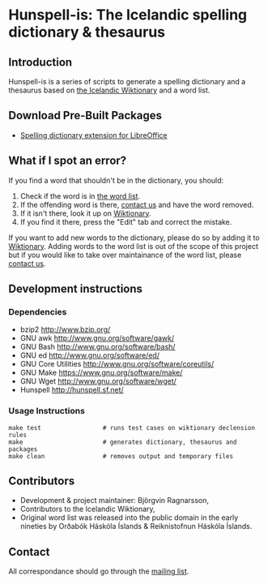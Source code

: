 Hunspell-is: The Icelandic spelling dictionary & thesaurus
==========================================================


Introduction
------------

Hunspell-is is a series of scripts to generate a spelling dictionary and a
thesaurus based on [the Icelandic Wiktionary](http://is.wiktionary.org) and a
word list.


Download Pre-Built Packages
---------------------------

*  [Spelling dictionary extension for LibreOffice](http://extensions.libreoffice.org/extension-center/hunspell-is-the-icelandic-spelling-dictionary-project)


What if I spot an error?
------------------------

If you find a word that shouldn't be in the dictionary, you should:

1.  Check if the word is in [the word list](https://raw.github.com/nifgraup/hunspell-is/master/langs/is/wordlist).
2.  If the offending word is there, [contact us](#contact) and have the word
removed.
3.  If it isn't there, look it up on [Wiktionary](http://is.wiktionary.org).
4.  If you find it there, press the "Edit" tab and correct the mistake.

If you want to add new words to the dictionary, please do so by adding it to
[Wiktionary](http://is.wiktionary.org). Adding words to the word list is out of
the scope of this project but if you would like to take over maintainance of
the word list, please [contact us](#contact).


Development instructions
------------------------

### Dependencies ###

*  bzip2                          http://www.bzip.org/
*  GNU awk                        http://www.gnu.org/software/gawk/
*  GNU Bash                       http://www.gnu.org/software/bash/
*  GNU ed                         http://www.gnu.org/software/ed/
*  GNU Core Utilities             http://www.gnu.org/software/coreutils/
*  GNU Make                       https://www.gnu.org/software/make/
*  GNU Wget                       http://www.gnu.org/software/wget/
*  Hunspell                       http://hunspell.sf.net/


### Usage Instructions ###

	make test                 # runs test cases on wiktionary declension rules
	make                      # generates dictionary, thesaurus and packages
	make clean                # removes output and temporary files


Contributors
--------------------
*  Development & project maintainer: Björgvin Ragnarsson,
*  Contributors to the Icelandic Wiktionary,
*  Original word list was released into the public domain in the early nineties
by Orðabók Háskóla Íslands & Reiknistofnun Háskóla Íslands.


Contact
-------
All correspondance should go through the [mailing list](https://groups.google.com/group/hunspell-is).

